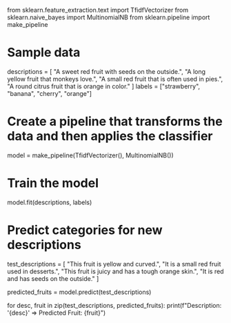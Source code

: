 from sklearn.feature_extraction.text import TfidfVectorizer
from sklearn.naive_bayes import MultinomialNB
from sklearn.pipeline import make_pipeline

# Sample data
descriptions = [
    "A sweet red fruit with seeds on the outside.",
    "A long yellow fruit that monkeys love.",
    "A small red fruit that is often used in pies.",
    "A round citrus fruit that is orange in color."
]
labels = ["strawberry", "banana", "cherry", "orange"]

# Create a pipeline that transforms the data and then applies the classifier
model = make_pipeline(TfidfVectorizer(), MultinomialNB())

# Train the model
model.fit(descriptions, labels)

# Predict categories for new descriptions
test_descriptions = [
    "This fruit is yellow and curved.",
    "It is a small red fruit used in desserts.",
    "This fruit is juicy and has a tough orange skin.",
    "It is red and has seeds on the outside."
]

predicted_fruits = model.predict(test_descriptions)

for desc, fruit in zip(test_descriptions, predicted_fruits):
    print(f"Description: '{desc}' => Predicted Fruit: {fruit}")
